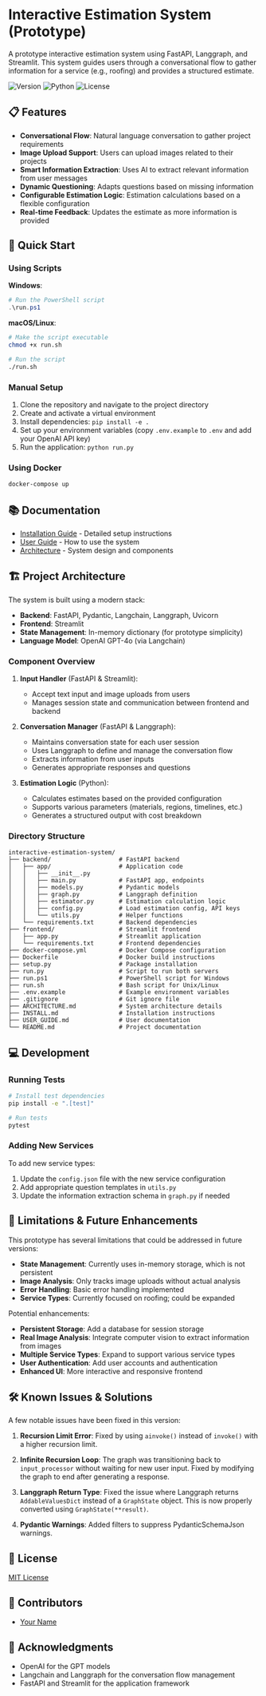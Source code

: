 # Interactive Estimation System (Prototype)

A prototype interactive estimation system using FastAPI, Langgraph, and Streamlit. This system guides users through a conversational flow to gather information for a service (e.g., roofing) and provides a structured estimate.

![Version](https://img.shields.io/badge/version-0.1.0-blue)
![Python](https://img.shields.io/badge/python-3.11%2B-blue)
![License](https://img.shields.io/badge/license-MIT-green)

## 📋 Features

- **Conversational Flow**: Natural language conversation to gather project requirements
- **Image Upload Support**: Users can upload images related to their projects
- **Smart Information Extraction**: Uses AI to extract relevant information from user messages
- **Dynamic Questioning**: Adapts questions based on missing information
- **Configurable Estimation Logic**: Estimation calculations based on a flexible configuration
- **Real-time Feedback**: Updates the estimate as more information is provided

## 🚀 Quick Start

### Using Scripts

**Windows**:
```powershell
# Run the PowerShell script
.\run.ps1
```

**macOS/Linux**:
```bash
# Make the script executable
chmod +x run.sh

# Run the script
./run.sh
```

### Manual Setup

1. Clone the repository and navigate to the project directory
2. Create and activate a virtual environment
3. Install dependencies: `pip install -e .`
4. Set up your environment variables (copy `.env.example` to `.env` and add your OpenAI API key)
5. Run the application: `python run.py`

### Using Docker

```bash
docker-compose up
```

## 📚 Documentation

- [Installation Guide](INSTALL.md) - Detailed setup instructions
- [User Guide](USER_GUIDE.md) - How to use the system
- [Architecture](ARCHITECTURE.md) - System design and components

## 🏗️ Project Architecture

The system is built using a modern stack:

- **Backend**: FastAPI, Pydantic, Langchain, Langgraph, Uvicorn
- **Frontend**: Streamlit
- **State Management**: In-memory dictionary (for prototype simplicity)
- **Language Model**: OpenAI GPT-4o (via Langchain)

### Component Overview

1. **Input Handler** (FastAPI & Streamlit):
   - Accept text input and image uploads from users
   - Manages session state and communication between frontend and backend

2. **Conversation Manager** (FastAPI & Langgraph):
   - Maintains conversation state for each user session
   - Uses Langgraph to define and manage the conversation flow
   - Extracts information from user inputs
   - Generates appropriate responses and questions

3. **Estimation Logic** (Python):
   - Calculates estimates based on the provided configuration
   - Supports various parameters (materials, regions, timelines, etc.)
   - Generates a structured output with cost breakdown

### Directory Structure

```
interactive-estimation-system/
├── backend/                   # FastAPI backend
│   ├── app/                   # Application code
│   │   ├── __init__.py        
│   │   ├── main.py            # FastAPI app, endpoints
│   │   ├── models.py          # Pydantic models
│   │   ├── graph.py           # Langgraph definition
│   │   ├── estimator.py       # Estimation calculation logic
│   │   ├── config.py          # Load estimation config, API keys
│   │   └── utils.py           # Helper functions
│   └── requirements.txt       # Backend dependencies
├── frontend/                  # Streamlit frontend
│   ├── app.py                 # Streamlit application
│   └── requirements.txt       # Frontend dependencies
├── docker-compose.yml         # Docker Compose configuration
├── Dockerfile                 # Docker build instructions
├── setup.py                   # Package installation
├── run.py                     # Script to run both servers
├── run.ps1                    # PowerShell script for Windows
├── run.sh                     # Bash script for Unix/Linux
├── .env.example               # Example environment variables
├── .gitignore                 # Git ignore file
├── ARCHITECTURE.md            # System architecture details
├── INSTALL.md                 # Installation instructions
├── USER_GUIDE.md              # User documentation
└── README.md                  # Project documentation
```

## 💻 Development

### Running Tests

```bash
# Install test dependencies
pip install -e ".[test]"

# Run tests
pytest
```

### Adding New Services

To add new service types:

1. Update the `config.json` file with the new service configuration
2. Add appropriate question templates in `utils.py`
3. Update the information extraction schema in `graph.py` if needed

## 🚧 Limitations & Future Enhancements

This prototype has several limitations that could be addressed in future versions:

- **State Management**: Currently uses in-memory storage, which is not persistent
- **Image Analysis**: Only tracks image uploads without actual analysis
- **Error Handling**: Basic error handling implemented
- **Service Types**: Currently focused on roofing; could be expanded

Potential enhancements:

- **Persistent Storage**: Add a database for session storage
- **Real Image Analysis**: Integrate computer vision to extract information from images
- **Multiple Service Types**: Expand to support various service types
- **User Authentication**: Add user accounts and authentication
- **Enhanced UI**: More interactive and responsive frontend

## 🛠️ Known Issues & Solutions

A few notable issues have been fixed in this version:

1. **Recursion Limit Error**: Fixed by using `ainvoke()` instead of `invoke()` with a higher recursion limit.

2. **Infinite Recursion Loop**: The graph was transitioning back to `input_processor` without waiting for new user input. 
   Fixed by modifying the graph to end after generating a response.

3. **Langgraph Return Type**: Fixed the issue where Langgraph returns `AddableValuesDict` instead of a `GraphState` object.
   This is now properly converted using `GraphState(**result)`.

4. **Pydantic Warnings**: Added filters to suppress PydanticSchemaJson warnings.

## 📝 License

[MIT License](LICENSE)

## 👥 Contributors

- [Your Name](https://github.com/yourusername)

## 🙏 Acknowledgments

- OpenAI for the GPT models
- Langchain and Langgraph for the conversation flow management
- FastAPI and Streamlit for the application framework
